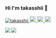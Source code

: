 ### Hi I'm takasshii 👋

<p align="left"> 
  <a href="https://github.com/takasshii/takasshii/">
    <img src="https://komarev.com/ghpvc/?username=takasshii" alt="takasshii" />
  </a>
  <a href="http://twitter.com/takashiho_2">
    <img height="20" src="https://img.shields.io/twitter/follow/takashiho_2?label=Twitter&logo=twitter&style=flat" />
  </a>
  <a href="https://github.com/takasshii">
    <img height="20" src="https://img.shields.io/github/followers/takasshii?label=follow&logo=github&style=flat" />
  </a>
  <a href="http://qiita.com/takasshii">
    <img height="20" src="https://qiita-badge.apiapi.app/s/takasshii/posts.svg" />
  </a>
</p>

<a href="https://github.com/takasshii/github-readme-stats">
  <img align="left" src="https://github-readme-stats.vercel.app/api?username=takasshii&count_private=true&show_icons=true" />
</a>
<a href="https://github.com/takasshii/github-readme-stats">
  <img align="left" src="https://github-readme-stats.vercel.app/api/top-langs/?username=takasshii" />
</a>

<!--
**takasshii/takasshii** is a ✨ _special_ ✨ repository because its `README.md` (this file) appears on your GitHub profile.

Here are some ideas to get you started:

- 🔭 I’m currently working on ...
- 🌱 I’m currently learning ...
- 👯 I’m looking to collaborate on ...
- 🤔 I’m looking for help with ...
- 💬 Ask me about ...
- 📫 How to reach me: ...
- 😄 Pronouns: ...
- ⚡ Fun fact: ...
-->
